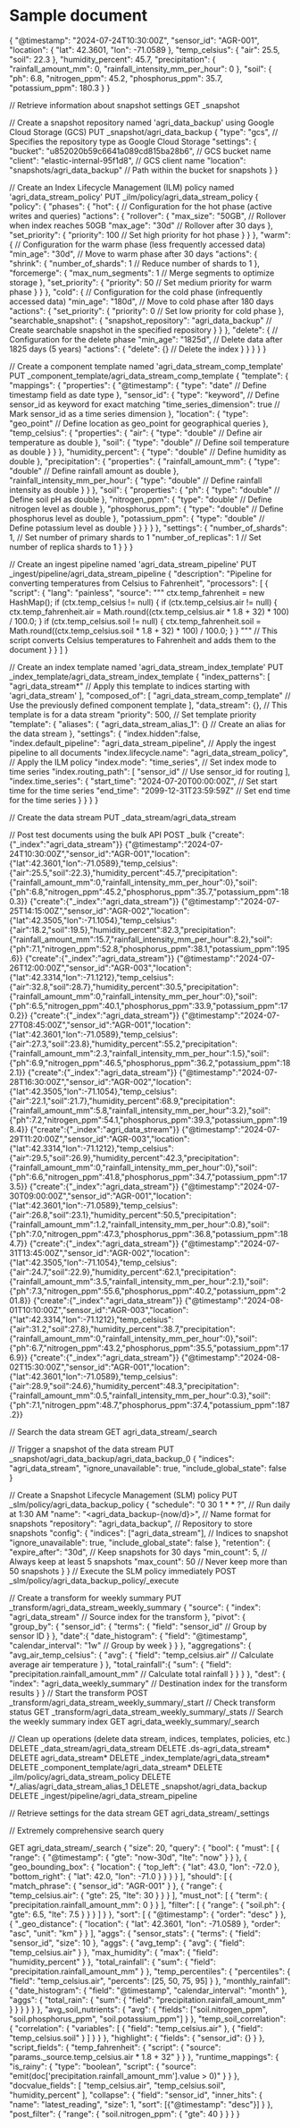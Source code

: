 # Sample document
{
  "@timestamp": "2024-07-24T10:30:00Z",
  "sensor_id": "AGR-001",
  "location": {
    "lat": 42.3601,
    "lon": -71.0589
  },
  "temp_celsius": {
    "air": 25.5,
    "soil": 22.3
  },
  "humidity_percent": 45.7,
  "precipitation": {
    "rainfall_amount_mm": 0,
    "rainfall_intensity_mm_per_hour": 0
  },
  "soil": {
    "ph": 6.8,
    "nitrogen_ppm": 45.2,
    "phosphorus_ppm": 35.7,
    "potassium_ppm": 180.3
  }
}

// Retrieve information about snapshot settings
GET _snapshot

// Create a snapshot repository named 'agri_data_backup' using Google Cloud Storage (GCS)
PUT _snapshot/agri_data_backup
{
  "type": "gcs", // Specifies the repository type as Google Cloud Storage
  "settings": {
    "bucket": "u852020b59c6641a089cd815ba28b6", // GCS bucket name
    "client": "elastic-internal-95f1d8", // GCS client name
    "location": "snapshots/agri_data_backup" // Path within the bucket for snapshots
  }
}

// Create an Index Lifecycle Management (ILM) policy named 'agri_data_stream_policy'
PUT _ilm/policy/agri_data_stream_policy
{
  "policy": {
    "phases": {
      "hot": { // Configuration for the hot phase (active writes and queries)
        "actions": {
          "rollover": {
            "max_size": "50GB", // Rollover when index reaches 50GB
            "max_age": "30d" // Rollover after 30 days
          },
          "set_priority": {
            "priority": 100 // Set high priority for hot phase
          }
        }
      },
      "warm": { // Configuration for the warm phase (less frequently accessed data)
        "min_age": "30d", // Move to warm phase after 30 days
        "actions": {
          "shrink": {
            "number_of_shards": 1 // Reduce number of shards to 1
          },
          "forcemerge": {
            "max_num_segments": 1 // Merge segments to optimize storage
          },
          "set_priority": {
            "priority": 50 // Set medium priority for warm phase
          }
        }
      },
      "cold": { // Configuration for the cold phase (infrequently accessed data)
        "min_age": "180d", // Move to cold phase after 180 days
        "actions": {
          "set_priority": {
            "priority": 0 // Set low priority for cold phase
          },
          "searchable_snapshot": {
            "snapshot_repository": "agri_data_backup" // Create searchable snapshot in the specified repository
          }
        }
      },
      "delete": { // Configuration for the delete phase
        "min_age": "1825d", // Delete data after 1825 days (5 years)
        "actions": {
          "delete": {} // Delete the index
        }
      }
    }
  }
}

// Create a component template named 'agri_data_stream_comp_template'
PUT _component_template/agri_data_stream_comp_template
{
  "template": {
    "mappings": {
      "properties": {
        "@timestamp": {
          "type": "date" // Define timestamp field as date type
        },
        "sensor_id": {
          "type": "keyword", // Define sensor_id as keyword for exact matching
          "time_series_dimension": true // Mark sensor_id as a time series dimension
        },
        "location": {
          "type": "geo_point" // Define location as geo_point for geographical queries
        },
        "temp_celsius": {
          "properties": {
            "air": {
              "type": "double" // Define air temperature as double
            },
            "soil": {
              "type": "double" // Define soil temperature as double
            }
          }
        },
        "humidity_percent": {
          "type": "double" // Define humidity as double
        },
        "precipitation": {
          "properties": {
            "rainfall_amount_mm": {
              "type": "double" // Define rainfall amount as double
            },
            "rainfall_intensity_mm_per_hour": {
              "type": "double" // Define rainfall intensity as double
            }
          }
        },
        "soil": {
          "properties": {
            "ph": {
              "type": "double" // Define soil pH as double
            },
            "nitrogen_ppm": {
              "type": "double" // Define nitrogen level as double
            },
            "phosphorus_ppm": {
              "type": "double" // Define phosphorus level as double
            },
            "potassium_ppm": {
              "type": "double" // Define potassium level as double
            }
          }
        }
      }
    },
    "settings": {
      "number_of_shards": 1, // Set number of primary shards to 1
      "number_of_replicas": 1 // Set number of replica shards to 1
    }
  }
}

// Create an ingest pipeline named 'agri_data_stream_pipeline'
PUT _ingest/pipeline/agri_data_stream_pipeline
{
  "description": "Pipeline for converting temperatures from Celsius to Fahrenheit",
  "processors": [
    {
      "script": {
        "lang": "painless",
        "source": """
          ctx.temp_fahrenheit = new HashMap();
          if (ctx.temp_celsius != null) {
            if (ctx.temp_celsius.air != null) {
              ctx.temp_fahrenheit.air = Math.round((ctx.temp_celsius.air * 1.8 + 32) * 100) / 100.0;
            }
            if (ctx.temp_celsius.soil != null) {
              ctx.temp_fahrenheit.soil = Math.round((ctx.temp_celsius.soil * 1.8 + 32) * 100) / 100.0;
            }
          }
        """
        // This script converts Celsius temperatures to Fahrenheit and adds them to the document
      }
    }
  ]
}

// Create an index template named 'agri_data_stream_index_template'
PUT _index_template/agri_data_stream_index_template
{
  "index_patterns": [
    "agri_data_stream*" // Apply this template to indices starting with 'agri_data_stream'
  ],
  "composed_of": [
    "agri_data_stream_comp_template" // Use the previously defined component template
  ],
  "data_stream": {}, // This template is for a data stream
  "priority": 500, // Set template priority
  "template": {
    "aliases": {
      "agri_data_stream_alias_1": {} // Create an alias for the data stream
    },
    "settings": {
      "index.hidden":false,
      "index.default_pipeline": "agri_data_stream_pipeline", // Apply the ingest pipeline to all documents
      "index.lifecycle.name": "agri_data_stream_policy", // Apply the ILM policy
      "index.mode": "time_series", // Set index mode to time series
      "index.routing_path": [
        "sensor_id" // Use sensor_id for routing
      ],
      "index.time_series": {
        "start_time": "2024-07-20T00:00:00Z", // Set start time for the time series
        "end_time": "2099-12-31T23:59:59Z" // Set end time for the time series
      }
    }
  }
}

// Create the data stream
PUT _data_stream/agri_data_stream

// Post test documents using the bulk API
POST _bulk
{"create":{"_index":"agri_data_stream"}}
{"@timestamp":"2024-07-24T10:30:00Z","sensor_id":"AGR-001","location":{"lat":42.3601,"lon":-71.0589},"temp_celsius":{"air":25.5,"soil":22.3},"humidity_percent":45.7,"precipitation":{"rainfall_amount_mm":0,"rainfall_intensity_mm_per_hour":0},"soil":{"ph":6.8,"nitrogen_ppm":45.2,"phosphorus_ppm":35.7,"potassium_ppm":180.3}}
{"create":{"_index":"agri_data_stream"}}
{"@timestamp":"2024-07-25T14:15:00Z","sensor_id":"AGR-002","location":{"lat":42.3505,"lon":-71.1054},"temp_celsius":{"air":18.2,"soil":19.5},"humidity_percent":82.3,"precipitation":{"rainfall_amount_mm":15.7,"rainfall_intensity_mm_per_hour":8.2},"soil":{"ph":7.1,"nitrogen_ppm":52.8,"phosphorus_ppm":38.1,"potassium_ppm":195.6}}
{"create":{"_index":"agri_data_stream"}}
{"@timestamp":"2024-07-26T12:00:00Z","sensor_id":"AGR-003","location":{"lat":42.3314,"lon":-71.1212},"temp_celsius":{"air":32.8,"soil":28.7},"humidity_percent":30.5,"precipitation":{"rainfall_amount_mm":0,"rainfall_intensity_mm_per_hour":0},"soil":{"ph":6.5,"nitrogen_ppm":40.1,"phosphorus_ppm":33.9,"potassium_ppm":170.2}}
{"create":{"_index":"agri_data_stream"}}
{"@timestamp":"2024-07-27T08:45:00Z","sensor_id":"AGR-001","location":{"lat":42.3601,"lon":-71.0589},"temp_celsius":{"air":27.3,"soil":23.8},"humidity_percent":55.2,"precipitation":{"rainfall_amount_mm":2.3,"rainfall_intensity_mm_per_hour":1.5},"soil":{"ph":6.9,"nitrogen_ppm":46.5,"phosphorus_ppm":36.2,"potassium_ppm":182.1}}
{"create":{"_index":"agri_data_stream"}}
{"@timestamp":"2024-07-28T16:30:00Z","sensor_id":"AGR-002","location":{"lat":42.3505,"lon":-71.1054},"temp_celsius":{"air":22.1,"soil":21.7},"humidity_percent":68.9,"precipitation":{"rainfall_amount_mm":5.8,"rainfall_intensity_mm_per_hour":3.2},"soil":{"ph":7.2,"nitrogen_ppm":54.1,"phosphorus_ppm":39.3,"potassium_ppm":198.4}}
{"create":{"_index":"agri_data_stream"}}
{"@timestamp":"2024-07-29T11:20:00Z","sensor_id":"AGR-003","location":{"lat":42.3314,"lon":-71.1212},"temp_celsius":{"air":29.5,"soil":26.9},"humidity_percent":42.3,"precipitation":{"rainfall_amount_mm":0,"rainfall_intensity_mm_per_hour":0},"soil":{"ph":6.6,"nitrogen_ppm":41.8,"phosphorus_ppm":34.7,"potassium_ppm":173.5}}
{"create":{"_index":"agri_data_stream"}}
{"@timestamp":"2024-07-30T09:00:00Z","sensor_id":"AGR-001","location":{"lat":42.3601,"lon":-71.0589},"temp_celsius":{"air":26.8,"soil":23.1},"humidity_percent":50.5,"precipitation":{"rainfall_amount_mm":1.2,"rainfall_intensity_mm_per_hour":0.8},"soil":{"ph":7.0,"nitrogen_ppm":47.3,"phosphorus_ppm":36.8,"potassium_ppm":184.7}}
{"create":{"_index":"agri_data_stream"}}
{"@timestamp":"2024-07-31T13:45:00Z","sensor_id":"AGR-002","location":{"lat":42.3505,"lon":-71.1054},"temp_celsius":{"air":24.7,"soil":22.9},"humidity_percent":62.1,"precipitation":{"rainfall_amount_mm":3.5,"rainfall_intensity_mm_per_hour":2.1},"soil":{"ph":7.3,"nitrogen_ppm":55.6,"phosphorus_ppm":40.2,"potassium_ppm":201.8}}
{"create":{"_index":"agri_data_stream"}}
{"@timestamp":"2024-08-01T10:10:00Z","sensor_id":"AGR-003","location":{"lat":42.3314,"lon":-71.1212},"temp_celsius":{"air":31.2,"soil":27.8},"humidity_percent":38.7,"precipitation":{"rainfall_amount_mm":0,"rainfall_intensity_mm_per_hour":0},"soil":{"ph":6.7,"nitrogen_ppm":43.2,"phosphorus_ppm":35.5,"potassium_ppm":176.9}}
{"create":{"_index":"agri_data_stream"}}
{"@timestamp":"2024-08-02T15:30:00Z","sensor_id":"AGR-001","location":{"lat":42.3601,"lon":-71.0589},"temp_celsius":{"air":28.9,"soil":24.6},"humidity_percent":48.3,"precipitation":{"rainfall_amount_mm":0.5,"rainfall_intensity_mm_per_hour":0.3},"soil":{"ph":7.1,"nitrogen_ppm":48.7,"phosphorus_ppm":37.4,"potassium_ppm":187.2}}


// Search the data stream
GET agri_data_stream/_search

// Trigger a snapshot of the data stream
PUT _snapshot/agri_data_backup/agri_data_backup_0
{
  "indices": "agri_data_stream",
  "ignore_unavailable": true,
  "include_global_state": false
}

// Create a Snapshot Lifecycle Management (SLM) policy
PUT _slm/policy/agri_data_backup_policy
{
  "schedule": "0 30 1 * * ?", // Run daily at 1:30 AM
  "name": "<agri_data_backup-{now/d}>", // Name format for snapshots
  "repository": "agri_data_backup", // Repository to store snapshots
  "config": {
    "indices": ["agri_data_stream"], // Indices to snapshot
    "ignore_unavailable": true,
    "include_global_state": false
  },
  "retention": {
    "expire_after": "30d", // Keep snapshots for 30 days
    "min_count": 5, // Always keep at least 5 snapshots
    "max_count": 50 // Never keep more than 50 snapshots
  }
}
// Execute the SLM policy immediately
POST _slm/policy/agri_data_backup_policy/_execute

// Create a transform for weekly summary
PUT _transform/agri_data_stream_weekly_summary
{
  "source": {
    "index": "agri_data_stream" // Source index for the transform
  },
  "pivot": {
    "group_by": {
      "sensor_id": {
        "terms": {
          "field": "sensor_id" // Group by sensor ID
        }
      },
      "date":{
        "date_histogram": {
          "field": "@timestamp",
          "calendar_interval": "1w" // Group by week
        }
      }
    },
    "aggregations": {
      "avg_air_temp_celsius": {
        "avg": {
          "field": "temp_celsius.air" // Calculate average air temperature
        }
      },
      "total_rainfall":{
        "sum": {
          "field": "precipitation.rainfall_amount_mm" // Calculate total rainfall
        }
      }
    }
  },
  "dest": {
    "index": "agri_data_weekly_summary" // Destination index for the transform results
  }
}
// Start the transform
POST _transform/agri_data_stream_weekly_summary/_start
// Check transform status
GET _transform/agri_data_stream_weekly_summary/_stats
// Search the weekly summary index
GET agri_data_weekly_summary/_search

// Clean up operations (delete data stream, indices, templates, policies, etc.)
DELETE _data_stream/agri_data_stream
DELETE .ds-agri_data_stream*
DELETE agri_data_stream*
DELETE _index_template/agri_data_stream*
DELETE _component_template/agri_data_stream*
DELETE _ilm/policy/agri_data_stream_policy
DELETE */_alias/agri_data_stream_alias_1
DELETE _snapshot/agri_data_backup
DELETE _ingest/pipeline/agri_data_stream_pipeline

// Retrieve settings for the data stream
GET agri_data_stream/_settings

// Extremely comprehensive search query

GET agri_data_stream/_search
{
  "size": 20,
  "query": {
    "bool": {
      "must": [
        {
          "range": {
            "@timestamp": {
              "gte": "now-30d",
              "lte": "now"
            }
          }
        },
        {
          "geo_bounding_box": {
            "location": {
              "top_left": {
                "lat": 43.0,
                "lon": -72.0
              },
              "bottom_right": {
                "lat": 42.0,
                "lon": -71.0
              }
            }
          }
        }
      ],
      "should": [
        {
          "match_phrase": {
            "sensor_id": "AGR-001"
          }
        },
        {
          "range": {
            "temp_celsius.air": {
              "gte": 25,
              "lte": 30
            }
          }
        }
      ],
      "must_not": [
        {
          "term": {
            "precipitation.rainfall_amount_mm": 0
          }
        }
      ],
      "filter": [
        {
          "range": {
            "soil.ph": {
              "gte": 6.5,
              "lte": 7.5
            }
          }
        }
      ]
    }
  },
  "sort": [
    {
      "@timestamp": {
        "order": "desc"
      }
    },
    {
      "_geo_distance": {
        "location": {
          "lat": 42.3601,
          "lon": -71.0589
        },
        "order": "asc",
        "unit": "km"
      }
    }
  ],
  "aggs": {
    "sensor_stats": {
      "terms": {
        "field": "sensor_id",
        "size": 10
      },
      "aggs": {
        "avg_temp": {
          "avg": {
            "field": "temp_celsius.air"
          }
        },
        "max_humidity": {
          "max": {
            "field": "humidity_percent"
          }
        },
        "total_rainfall": {
          "sum": {
            "field": "precipitation.rainfall_amount_mm"
          }
        },
        "temp_percentiles": {
          "percentiles": {
            "field": "temp_celsius.air",
            "percents": [25, 50, 75, 95]
          }
        },
        "monthly_rainfall": {
          "date_histogram": {
            "field": "@timestamp",
            "calendar_interval": "month"
          },
          "aggs": {
            "total_rain": {
              "sum": {
                "field": "precipitation.rainfall_amount_mm"
              }
            }
          }
        }
      }
    },
    "avg_soil_nutrients": {
      "avg": {
        "fields": ["soil.nitrogen_ppm", "soil.phosphorus_ppm", "soil.potassium_ppm"]
      }
    },
    "temp_soil_correlation": {
      "correlation": {
        "variables": [
          {
            "field": "temp_celsius.air"
          },
          {
            "field": "temp_celsius.soil"
          }
        ]
      }
    }
  },
  "highlight": {
    "fields": {
      "sensor_id": {}
    }
  },
  "script_fields": {
    "temp_fahrenheit": {
      "script": {
        "source": "params._source.temp_celsius.air * 1.8 + 32"
      }
    }
  },
  "runtime_mappings": {
    "is_rainy": {
      "type": "boolean",
      "script": {
        "source": "emit(doc['precipitation.rainfall_amount_mm'].value > 0)"
      }
    }
  },
  "docvalue_fields": [
    "temp_celsius.air",
    "temp_celsius.soil",
    "humidity_percent"
  ],
  "collapse": {
    "field": "sensor_id",
    "inner_hits": {
      "name": "latest_reading",
      "size": 1,
      "sort": [{"@timestamp": "desc"}]
    }
  },
  "post_filter": {
    "range": {
      "soil.nitrogen_ppm": {
        "gte": 40
      }
    }
  }
}